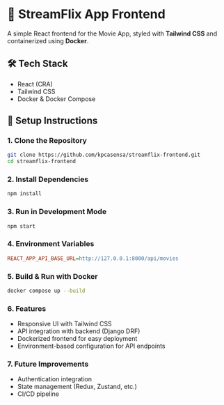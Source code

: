 # 🎥 StreamFlix App Frontend

A simple React frontend for the Movie App, styled with **Tailwind CSS** and containerized using **Docker**.

## 🛠 Tech Stack

- React (CRA)
- Tailwind CSS
- Docker & Docker Compose

## 🚀 Setup Instructions

### 1. Clone the Repository
```bash
git clone https://github.com/kpcasensa/streamflix-frontend.git
cd streamflix-frontend
```

### 2. Install Dependencies
```bash
npm install
```

### 3. Run in Development Mode
```bash
npm start
```

### 4. Environment Variables
```ini
REACT_APP_API_BASE_URL=http://127.0.0.1:8000/api/movies
```

### 5. Build & Run with Docker
```bash
docker compose up --build
```

### 6. Features
- Responsive UI with Tailwind CSS
- API integration with backend (Django DRF)
- Dockerized frontend for easy deployment
- Environment-based configuration for API endpoints

### 7. Future Improvements
- Authentication integration
- State management (Redux, Zustand, etc.)
- CI/CD pipeline